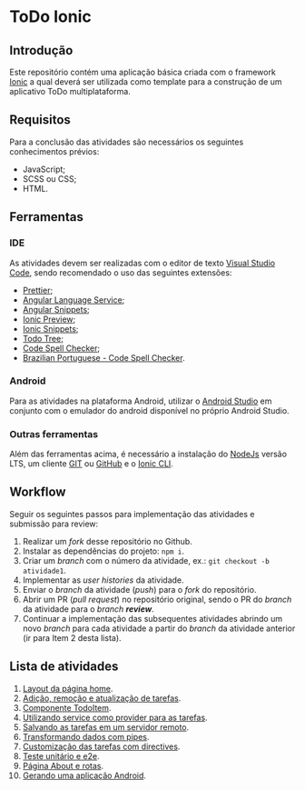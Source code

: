 # ToDo Ionic

## Introdução

Este repositório contém uma aplicação básica criada com o framework [Ionic](https://ionicframework.com/docs/) a qual deverá ser utilizada como template para a construção de um aplicativo ToDo multiplataforma.

## Requisitos

Para a conclusão das atividades são necessários os seguintes conhecimentos prévios:

- JavaScript;
- SCSS ou CSS;
- HTML.

## Ferramentas

### IDE

As atividades devem ser realizadas com o editor de texto [Visual Studio Code](https://code.visualstudio.com/), sendo recomendado o uso das seguintes extensões:

- [Prettier](https://marketplace.visualstudio.com/items?itemName=esbenp.prettier-vscode);
- [Angular Language Service](https://marketplace.visualstudio.com/items?itemName=Angular.ng-template);
- [Angular Snippets](https://marketplace.visualstudio.com/items?itemName=johnpapa.Angular2);
- [Ionic Preview](https://marketplace.visualstudio.com/items?itemName=ionic-preview.ionic-preview);
- [Ionic Snippets](https://marketplace.visualstudio.com/items?itemName=fivethree.vscode-ionic-snippets);
- [Todo Tree](https://marketplace.visualstudio.com/items?itemName=Gruntfuggly.todo-tree);
- [Code Spell Checker](https://marketplace.visualstudio.com/items?itemName=streetsidesoftware.code-spell-checker);
- [Brazilian Portuguese - Code Spell Checker](https://marketplace.visualstudio.com/items?itemName=streetsidesoftware.code-spell-checker-portuguese-brazilian).

### Android

Para as atividades na plataforma Android, utilizar o [Android Studio](https://developer.android.com/studio) em conjunto com o emulador do android disponível no próprio Android Studio.

### Outras ferramentas

Além das ferramentas acima, é necessário a instalação do [NodeJs](https://nodejs.org/en/) versão LTS, um cliente [GIT](https://git-scm.com/) ou [GitHub](https://desktop.github.com/) e o [Ionic CLI](https://ionicframework.com/docs/cli).

## Workflow

Seguir os seguintes passos para implementação das atividades e submissão para review:

1. Realizar um _fork_ desse repositório no Github.
2. Instalar as dependências do projeto: `npm i`.
3. Criar um _branch_ com o número da atividade, ex.: `git checkout -b atividade1`.
4. Implementar as _user histories_ da atividade.
5. Enviar o _branch_ da atividade (_push_) para o _fork_ do repositório.
6. Abrir um PR (_pull request_) no repositório original, sendo o PR do _branch_ da atividade para o _branch_ **_review_**.
7. Continuar a implementação das subsequentes atividades abrindo um novo _branch_ para cada atividade a partir do _branch_ da atividade anterior (ir para Item 2 desta lista).

## Lista de atividades

1. [Layout da página home](ATIVIDADE1.md).
2. [Adição, remoção e atualização de tarefas](ATIVIDADE2.md).
3. [Componente TodoItem](ATIVIDADE3.md).
4. [Utilizando service como provider para as tarefas](ATIVIDADE3.md).
5. [Salvando as tarefas em um servidor remoto](ATIVIDADE4.md).
6. [Transformando dados com pipes](ATIVIDADE5.md).
7. [Customização das tarefas com directives](ATIVIDADE6.md).
8. [Teste unitário e e2e](ATIVIDADE7.md).
9. [Página About e rotas](ATIVIDADE8.md).
10. [Gerando uma aplicação Android](ATIVIDADE9.md).
